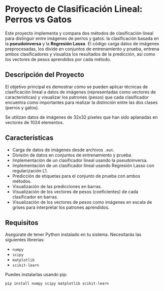 # Proyecto de Clasificación Lineal: Perros vs Gatos

Este proyecto implementa y compara dos métodos de clasificación lineal para distinguir entre imágenes de perros y gatos: la clasificación basada en la **pseudoinversa** y la **Regresión Lasso**. El código carga datos de imágenes preprocesadas, los divide en conjuntos de entrenamiento y prueba, entrena ambos clasificadores y visualiza los resultados de la predicción, así como los vectores de pesos aprendidos por cada método.

## Descripción del Proyecto

El objetivo principal es demostrar cómo se pueden aplicar técnicas de clasificación lineal a datos de imágenes (representadas como vectores de características) y visualizar los patrones (pesos) que cada clasificador encuentra como importantes para realizar la distinción entre las dos clases (perros y gatos).

Se utilizan datos de imágenes de 32x32 píxeles que han sido aplanadas en vectores de 1024 elementos.

## Características

* Carga de datos de imágenes desde archivos `.mat`.
* División de datos en conjuntos de entrenamiento y prueba.
* Implementación de un clasificador lineal usando la pseudoinversa.
* Implementación de un clasificador lineal usando Regresión Lasso con regularización L1.
* Predicción de etiquetas para el conjunto de prueba con ambos métodos.
* Visualización de las predicciones en barras.
* Visualización de los vectores de pesos (coeficientes) de cada clasificador en barras.
* Visualización de los vectores de pesos como imágenes en escala de grises para interpretar los patrones aprendidos.

## Requisitos

Asegúrate de tener Python instalado en tu sistema. Necesitarás las siguientes librerías:

* `numpy`
* `scipy`
* `matplotlib`
* `scikit-learn`

Puedes instalarlas usando pip:

```bash
pip install numpy scipy matplotlib scikit-learn